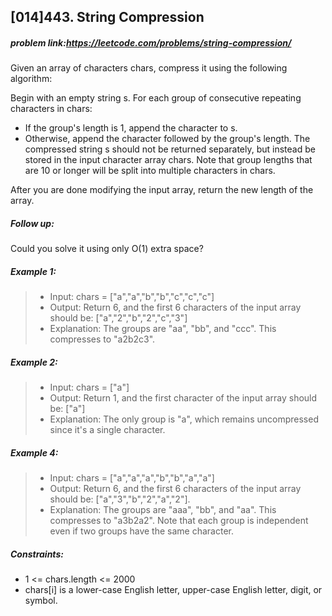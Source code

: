 ## [014]443. String Compression

##### problem link:https://leetcode.com/problems/string-compression/

Given an array of characters chars, compress it using the following algorithm:

Begin with an empty string s. For each group of consecutive repeating characters in chars:

- If the group's length is 1, append the character to s.
- Otherwise, append the character followed by the group's length.
The compressed string s should not be returned separately, but instead be stored in the input character array chars. Note that group lengths that are 10 or longer will be split into multiple characters in chars.

After you are done modifying the input array, return the new length of the array.
 
##### Follow up:
Could you solve it using only O(1) extra space?

##### Example 1:

> - Input: chars = ["a","a","b","b","c","c","c"]
> - Output: Return 6, and the first 6 characters of the input array should be: ["a","2","b","2","c","3"]
> - Explanation: The groups are "aa", "bb", and "ccc". This compresses to "a2b2c3".

##### Example 2:

> - Input: chars = ["a"]
> - Output: Return 1, and the first character of the input array should be: ["a"]
> - Explanation: The only group is "a", which remains uncompressed since it's a single character.

##### Example 4:

> - Input: chars = ["a","a","a","b","b","a","a"]
> - Output: Return 6, and the first 6 characters of the input array should be: ["a","3","b","2","a","2"].
> - Explanation: The groups are "aaa", "bb", and "aa". This compresses to "a3b2a2". Note that each group is independent even if two groups have the same character.

##### Constraints:

- 1 <= chars.length <= 2000
- chars[i] is a lower-case English letter, upper-case English letter, digit, or symbol.